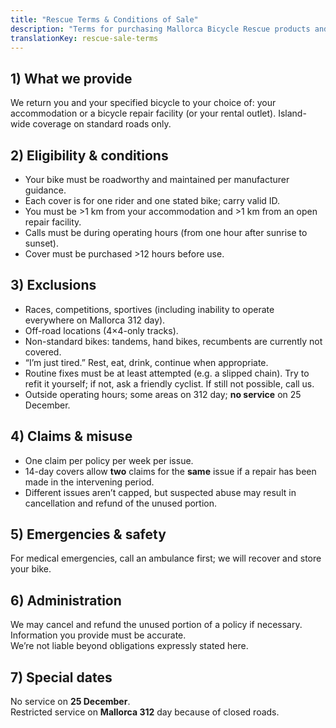 ```yaml
---
title: "Rescue Terms & Conditions of Sale"
description: "Terms for purchasing Mallorca Bicycle Rescue products and services."
translationKey: rescue-sale-terms
---
```


## 1) What we provide
We return you and your specified bicycle to your choice of: your accommodation or a bicycle repair facility (or your rental outlet). Island-wide coverage on standard roads only.

## 2) Eligibility & conditions
- Your bike must be roadworthy and maintained per manufacturer guidance.  
- Each cover is for one rider and one stated bike; carry valid ID.  
- You must be >1 km from your accommodation and >1 km from an open repair facility.  
- Calls must be during operating hours (from one hour after sunrise to sunset).  
- Cover must be purchased >12 hours before use.

## 3) Exclusions
- Races, competitions, sportives (including inability to operate everywhere on Mallorca 312 day).  
- Off-road locations (4×4-only tracks).  
- Non-standard bikes: tandems, hand bikes, recumbents are currently not covered.  
- “I’m just tired.” Rest, eat, drink, continue when appropriate.  
- Routine fixes must be at least attempted (e.g. a slipped chain). Try to refit it yourself; if not, ask a friendly cyclist. If still not possible, call us.  
- Outside operating hours; some areas on 312 day; **no service** on 25 December.

## 4) Claims & misuse
- One claim per policy per week per issue.  
- 14-day covers allow **two** claims for the **same** issue if a repair has been made in the intervening period.  
- Different issues aren’t capped, but suspected abuse may result in cancellation and refund of the unused portion.

## 5) Emergencies & safety
For medical emergencies, call an ambulance first; we will recover and store your bike.

## 6) Administration
We may cancel and refund the unused portion of a policy if necessary.  
Information you provide must be accurate.  
We’re not liable beyond obligations expressly stated here.

## 7) Special dates
No service on **25 December**.  
Restricted service on **Mallorca 312** day because of closed roads.
